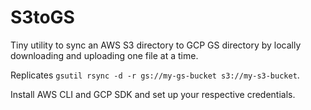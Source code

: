 # S3toGS
Tiny utility to sync an AWS S3 directory to GCP GS directory
by locally downloading and uploading one file at a time.

Replicates `gsutil rsync -d -r gs://my-gs-bucket s3://my-s3-bucket`.

Install AWS CLI and GCP SDK and set up your respective credentials.
